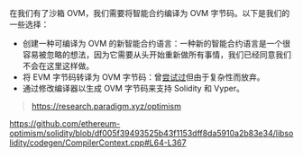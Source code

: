 在我们有了沙箱 OVM，我们需要将智能合约编译为 OVM 字节码。以下是我们的一些选择：

- 创建一种可编译为 OVM 的新智能合约语言：一种新的智能合约语言是一个很容易被忽略的想法，因为它需要从头开始重新做所有事情，我们已经同意我们不会在这里这样做。
- 将 EVM 字节码转译为 OVM 字节码：曾[尝试过](https://github.com/ethereum-optimism/optimism-monorepo/blob/2ca62fb41be6ef69b0c07a1bd5502ac425aaf341/packages/solc-transpiler/src/compiler.ts#L420-L496)但由于复杂性而放弃。
- 通过修改编译器以生成 OVM 字节码来支持 Solidity 和 Vyper。





> https://research.paradigm.xyz/optimism

https://github.com/ethereum-optimism/solidity/blob/df005f39493525b43f1153dff8da5910a2b83e34/libsolidity/codegen/CompilerContext.cpp#L64-L367